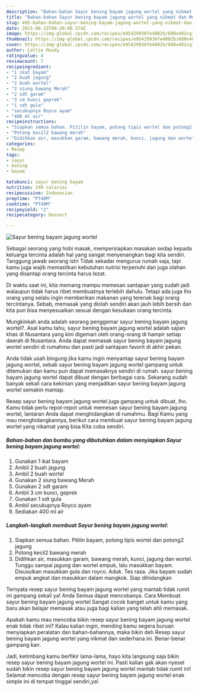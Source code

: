 ```yaml
---
description: "Bahan-bahan Sayur bening bayam jagung wortel yang nikmat dan Mudah Dibuat"
title: "Bahan-bahan Sayur bening bayam jagung wortel yang nikmat dan Mudah Dibuat"
slug: 495-bahan-bahan-sayur-bening-bayam-jagung-wortel-yang-nikmat-dan-mudah-dibuat
date: 2021-06-15T00:20:00.574Z
image: https://img-global.cpcdn.com/recipes/e95429936fe4082b/680x482cq70/sayur-bening-bayam-jagung-wortel-foto-resep-utama.jpg
thumbnail: https://img-global.cpcdn.com/recipes/e95429936fe4082b/680x482cq70/sayur-bening-bayam-jagung-wortel-foto-resep-utama.jpg
cover: https://img-global.cpcdn.com/recipes/e95429936fe4082b/680x482cq70/sayur-bening-bayam-jagung-wortel-foto-resep-utama.jpg
author: Lottie Moody
ratingvalue: 4
reviewcount: 7
recipeingredient:
- "1 ikat bayam"
- "2 buah jagung"
- "2 buah wortel"
- "2 siung bawang Merah"
- "2 sdt garam"
- "3 cm kunci geprek"
- "1 sdt gula"
- "secukupnya Royco ayam"
- "400 ml air"
recipeinstructions:
- "Siapkan semua bahan. Pitilin bayam, potong tipis wortel dan potong2 jagung"
- "Potong kecil2 bawang merah"
- "Didihkan air, masukkan garam, bawang merah, kunci, jagung dan wortel. Tunggu sampai jagung dan wortel empuk, lalu masukkan bayam. Disusulkan masukkan gula dan royco. Aduk. Tes rasa. Jika bayam sudah empuk angkat dan masukkan dalam mangkok. Siap dihidangkan"
categories:
- Resep
tags:
- sayur
- bening
- bayam

katakunci: sayur bening bayam 
nutrition: 249 calories
recipecuisine: Indonesian
preptime: "PT40M"
cooktime: "PT49M"
recipeyield: "2"
recipecategory: Dessert

---
```



![Sayur bening bayam jagung wortel](https://img-global.cpcdn.com/recipes/e95429936fe4082b/680x482cq70/sayur-bening-bayam-jagung-wortel-foto-resep-utama.jpg)

Sebagai seorang yang hobi masak, mempersiapkan masakan sedap kepada keluarga tercinta adalah hal yang sangat menyenangkan bagi kita sendiri. Tanggung jawab seorang istri Tidak sekadar mengurus rumah saja, tapi kamu juga wajib memastikan kebutuhan nutrisi terpenuhi dan juga olahan yang disantap orang tercinta harus lezat.

Di waktu  saat ini, kita memang mampu memesan santapan yang sudah jadi walaupun tidak harus ribet membuatnya terlebih dahulu. Tetapi ada juga lho orang yang selalu ingin memberikan makanan yang terenak bagi orang tercintanya. Sebab, memasak yang diolah sendiri akan jauh lebih bersih dan kita pun bisa menyesuaikan sesuai dengan kesukaan orang tercinta. 



Mungkinkah anda adalah seorang penggemar sayur bening bayam jagung wortel?. Asal kamu tahu, sayur bening bayam jagung wortel adalah sajian khas di Nusantara yang kini digemari oleh orang-orang di hampir setiap daerah di Nusantara. Anda dapat memasak sayur bening bayam jagung wortel sendiri di rumahmu dan pasti jadi santapan favorit di akhir pekan.

Anda tidak usah bingung jika kamu ingin menyantap sayur bening bayam jagung wortel, sebab sayur bening bayam jagung wortel gampang untuk ditemukan dan kamu pun dapat memasaknya sendiri di rumah. sayur bening bayam jagung wortel dapat dibuat dengan berbagai cara. Sekarang sudah banyak sekali cara kekinian yang menjadikan sayur bening bayam jagung wortel semakin mantap.

Resep sayur bening bayam jagung wortel juga gampang untuk dibuat, lho. Kamu tidak perlu repot-repot untuk memesan sayur bening bayam jagung wortel, lantaran Anda dapat menghidangkan di rumahmu. Bagi Kamu yang mau menghidangkannya, berikut cara membuat sayur bening bayam jagung wortel yang nikamat yang bisa Kita coba sendiri.

<!--inarticleads1-->

##### Bahan-bahan dan bumbu yang dibutuhkan dalam menyiapkan Sayur bening bayam jagung wortel:

1. Gunakan 1 ikat bayam
1. Ambil 2 buah jagung
1. Ambil 2 buah wortel
1. Gunakan 2 siung bawang Merah
1. Gunakan 2 sdt garam
1. Ambil 3 cm kunci, geprek
1. Gunakan 1 sdt gula
1. Ambil secukupnya Royco ayam
1. Sediakan 400 ml air




<!--inarticleads2-->

##### Langkah-langkah membuat Sayur bening bayam jagung wortel:

1. Siapkan semua bahan. Pitilin bayam, potong tipis wortel dan potong2 jagung
1. Potong kecil2 bawang merah
1. Didihkan air, masukkan garam, bawang merah, kunci, jagung dan wortel. Tunggu sampai jagung dan wortel empuk, lalu masukkan bayam. Disusulkan masukkan gula dan royco. Aduk. Tes rasa. Jika bayam sudah empuk angkat dan masukkan dalam mangkok. Siap dihidangkan




Ternyata resep sayur bening bayam jagung wortel yang mantab tidak rumit ini gampang sekali ya! Anda Semua dapat mencobanya. Cara Membuat sayur bening bayam jagung wortel Sangat cocok banget untuk kamu yang baru akan belajar memasak atau juga bagi kalian yang telah ahli memasak.

Apakah kamu mau mencoba bikin resep sayur bening bayam jagung wortel enak tidak ribet ini? Kalau kalian ingin, mending kamu segera buruan menyiapkan peralatan dan bahan-bahannya, maka bikin deh Resep sayur bening bayam jagung wortel yang nikmat dan sederhana ini. Benar-benar gampang kan. 

Jadi, ketimbang kamu berfikir lama-lama, hayo kita langsung saja bikin resep sayur bening bayam jagung wortel ini. Pasti kalian gak akan nyesel sudah bikin resep sayur bening bayam jagung wortel mantab tidak rumit ini! Selamat mencoba dengan resep sayur bening bayam jagung wortel enak simple ini di tempat tinggal sendiri,ya!.


